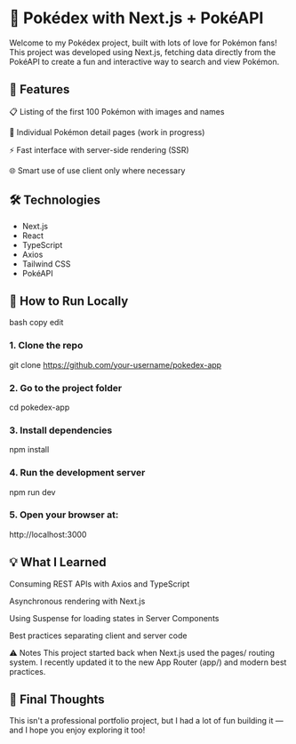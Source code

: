 # 🧠 Pokédex with Next.js + PokéAPI
Welcome to my Pokédex project, built with lots of love for Pokémon fans!
This project was developed using Next.js, fetching data directly from the PokéAPI to create a fun and interactive way to search and view Pokémon.

## 🚀 Features

📋 Listing of the first 100 Pokémon with images and names

📄 Individual Pokémon detail pages (work in progress)

⚡ Fast interface with server-side rendering (SSR)

🌐 Smart use of use client only where necessary

## 🛠️ Technologies

- Next.js
- React
- TypeScript
- Axios
- Tailwind CSS
- PokéAPI

## 🧪 How to Run Locally
bash 
copy
edit

### 1. Clone the repo
git clone https://github.com/your-username/pokedex-app

### 2. Go to the project folder
cd pokedex-app

### 3. Install dependencies
npm install

### 4. Run the development server
npm run dev

### 5. Open your browser at:
http://localhost:3000
## 💡 What I Learned
Consuming REST APIs with Axios and TypeScript

Asynchronous rendering with Next.js

Using Suspense for loading states in Server Components

Best practices separating client and server code

⚠️ Notes
This project started back when Next.js used the pages/ routing system.
I recently updated it to the new App Router (app/) and modern best practices.

## 💬 Final Thoughts
This isn't a professional portfolio project, but I had a lot of fun building it — and I hope you enjoy exploring it too!
